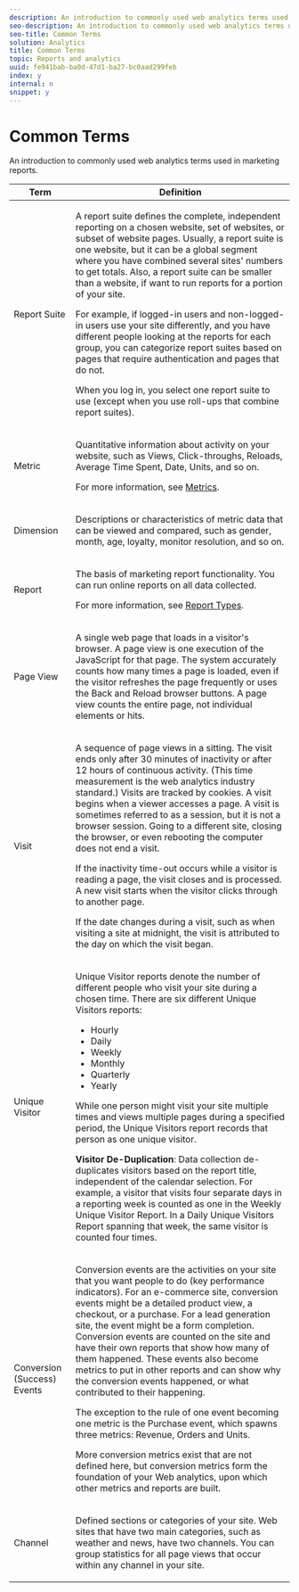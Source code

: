 ```yaml
---
description: An introduction to commonly used web analytics terms used in marketing reports.
seo-description: An introduction to commonly used web analytics terms used in marketing reports.
seo-title: Common Terms
solution: Analytics
title: Common Terms
topic: Reports and analytics
uuid: fe941bab-ba0d-47d1-ba27-bc0aad299feb
index: y
internal: n
snippet: y
---
```


# Common Terms

An introduction to commonly used web analytics terms used in marketing reports.

<table id="table_58F5D292485F45F9902B372E4E1E3103"> 
 <thead> 
  <tr> 
   <th colname="col1" class="entry"> Term </th> 
   <th colname="col2" class="entry"> Definition </th> 
  </tr> 
 </thead>
 <tbody> 
  <tr> 
   <td colname="col1"> <p> Report Suite </p> </td> 
   <td colname="col2"> <p>A report suite defines the complete, independent reporting on a chosen website, set of websites, or subset of website pages. Usually, a report suite is one website, but it can be a global segment where you have combined several sites' numbers to get totals. Also, a report suite can be smaller than a website, if want to run reports for a portion of your site. </p> <p>For example, if logged-in users and non-logged-in users use your site differently, and you have different people looking at the reports for each group, you can categorize report suites based on pages that require authentication and pages that do not. </p> <p>When you log in, you select one report suite to use (except when you use roll-ups that combine report suites). </p> </td> 
  </tr> 
  <tr> 
   <td> <p>Metric </p> </td> 
   <td> <p>Quantitative information about activity on your website, such as Views, Click-throughs, Reloads, Average Time Spent, Date, Units, and so on. </p> <p>For more information, see <a scope="local" href="../../reports_analytics_bucket/metrics.md#concept_EB00207C07BD4481AB116E62EC24E686" type="concept" format="dita"> Metrics</a>. </p> </td> 
  </tr> 
  <tr> 
   <td> <p> Dimension </p> </td> 
   <td> <p>Descriptions or characteristics of metric data that can be viewed and compared, such as gender, month, age, loyalty, monitor resolution, and so on. </p> </td> 
  </tr> 
  <tr> 
   <td> <p> Report </p> </td> 
   <td> <p>The basis of marketing report functionality. You can run online reports on all data collected. </p> <p>For more information, see <a href="../../reports_analytics_bucket/reports.md#concept_54DA0D426E2B49F3BF0E707FE83932A6" type="concept" format="dita" scope="local"> Report Types</a>. </p> </td> 
  </tr> 
  <tr> 
   <td> <p> Page View </p> </td> 
   <td> <p>A single web page that loads in a visitor's browser. A page view is one execution of the JavaScript for that page. The system accurately counts how many times a page is loaded, even if the visitor refreshes the page frequently or uses the <span class="uicontrol"> Back</span> and <span class="uicontrol"> Reload</span> browser buttons. A page view counts the entire page, not individual elements or hits. </p> </td> 
  </tr> 
  <tr> 
   <td> <p>Visit </p> </td> 
   <td> <p>A sequence of page views in a sitting. The visit ends only after 30 minutes of inactivity or after 12 hours of continuous activity. (This time measurement is the web analytics industry standard.) Visits are tracked by cookies. A visit begins when a viewer accesses a page. A visit is sometimes referred to as a <span class="term"> session</span>, but it is not a browser session. Going to a different site, closing the browser, or even rebooting the computer does not end a visit. </p> <p> If the inactivity time-out occurs while a visitor is reading a page, the visit closes and is processed. A new visit starts when the visitor clicks through to another page. </p> <p>If the date changes during a visit, such as when visiting a site at midnight, the visit is attributed to the day on which the visit began. </p> </td> 
  </tr> 
  <tr> 
   <td> <p> Unique Visitor </p> </td> 
   <td> <p>Unique Visitor reports denote the number of different people who visit your site during a chosen time. There are six different Unique Visitors reports: </p> 
    <ul id="ul_863B8DE8B9E74DE4A93C2C2931EEFB6D"> 
     <li id="li_21C835B71EF64B4DA821B674416C8B85">Hourly </li> 
     <li id="li_36A498AE7D7A455C8DEB3AA0F025B597">Daily </li> 
     <li id="li_30F26F8DAC664E1FA823B7BDDB7B0F8B">Weekly </li> 
     <li id="li_09263F6B1E114A8DB477793B560A0417">Monthly </li> 
     <li id="li_A0B2CA3D44564045B02B55AF6E392F76">Quarterly </li> 
     <li id="li_296BC5B02921460690F35128B1192800">Yearly </li> 
    </ul> <p>While one person might visit your site multiple times and views multiple pages during a specified period, the Unique Visitors report records that person as one unique visitor. </p> <p> <b>Visitor De-Duplication</b>: Data collection de-duplicates visitors based on the report title, independent of the calendar selection. For example, a visitor that visits four separate days in a reporting week is counted as one in the <span class="wintitle"> Weekly Unique Visitor Report</span>. In a <span class="wintitle"> Daily Unique Visitors Report</span> spanning that week, the same visitor is counted four times. </p> </td> 
  </tr> 
  <tr> 
   <td> <p>Conversion (Success) Events </p> </td> 
   <td> <p>Conversion events are the activities on your site that you want people to do (key performance indicators). For an e-commerce site, conversion events might be a detailed product view, a checkout, or a purchase. For a lead generation site, the event might be a form completion. Conversion events are counted on the site and have their own reports that show how many of them happened. These events also become metrics to put in other reports and can show why the conversion events happened, or what contributed to their happening. </p> <p>The exception to the rule of one event becoming one metric is the Purchase event, which spawns three metrics: Revenue, Orders and Units. </p> <p>More conversion metrics exist that are not defined here, but conversion metrics form the foundation of your Web analytics, upon which other metrics and reports are built. </p> </td> 
  </tr> 
  <tr> 
   <td> <p>Channel </p> </td> 
   <td> <p> Defined sections or categories of your site. Web sites that have two main categories, such as <span class="term"> weather</span> and <span class="term"> news</span>, have two channels. You can group statistics for all page views that occur within any channel in your site. </p> </td> 
  </tr> 
 </tbody> 
</table>

